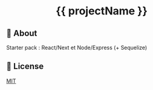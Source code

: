 <h1 align="center">{{ projectName }}</h1>

## 📜 About

Starter pack : React/Next et Node/Express (+ Sequelize)

## 📄 License

[MIT](./LICENSE)